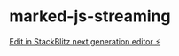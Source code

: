 # marked-js-streaming

[Edit in StackBlitz next generation editor ⚡️](https://stackblitz.com/~/github.com/aluxian/marked-js-streaming)